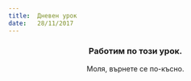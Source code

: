 ```yaml
---
title:  Дневен урок
date:   28/11/2017
---
```


### <center>Работим по този урок.</center>
<center>Моля, върнете се по-късно.</center>